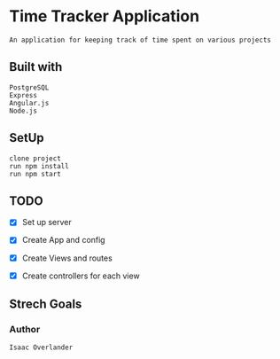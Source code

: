 # Time Tracker Application
    An application for keeping track of time spent on various projects

## Built with
    PostgreSQL
    Express
    Angular.js
    Node.js

## SetUp
    clone project
    run npm install
    run npm start

    
## TODO
 - [x] Set up server
 - [x] Create App and config
 - [x] Create Views and routes
 - [x] Create controllers for each view
 

## Strech Goals
 

### Author
    Isaac Overlander


